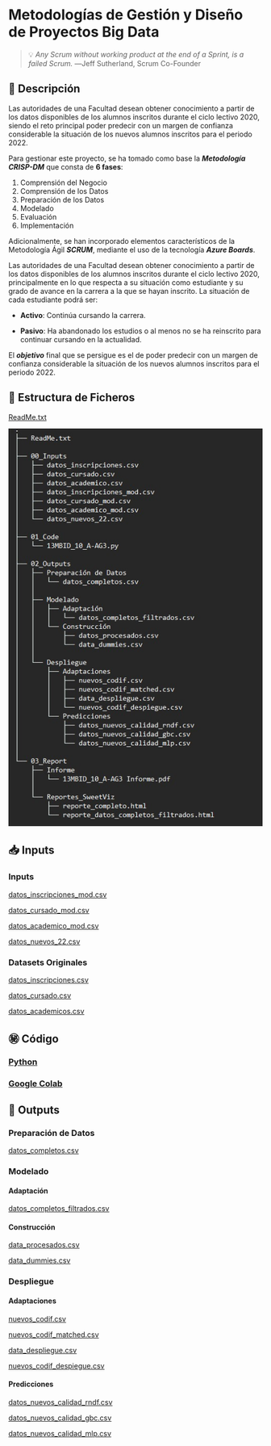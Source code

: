 # Metodologías de Gestión y Diseño de Proyectos Big Data


>💡 *Any Scrum without working product at the end of a Sprint, is a failed Scrum.*
―Jeff Sutherland, Scrum Co-Founder

## 📃 Descripción

Las autoridades de una Facultad desean obtener conocimiento a partir de los datos disponibles de los alumnos inscritos durante el ciclo lectivo 2020, siendo el reto principal poder predecir con un margen de confianza considerable la situación de los nuevos alumnos inscritos para el periodo 2022.

Para gestionar este proyecto, se ha tomado como base la ***Metodología CRISP-DM*** que consta de **6 fases**:

1)	Comprensión del Negocio
2)	Comprensión de los Datos
3)	Preparación de los Datos
4)	Modelado
5)	Evaluación
6)	Implementación

Adicionalmente, se han incorporado elementos característicos de la Metodología Ágil ***SCRUM***, mediante el uso de la tecnología ***Azure Boards***.

Las autoridades de una Facultad desean obtener conocimiento a partir de los datos disponibles de los alumnos inscritos durante el ciclo lectivo 2020, principalmente en lo que respecta a su situación como estudiante y su grado de avance en la carrera a la que se hayan inscrito. La situación de cada estudiante podrá ser:
- **Activo**: Continúa cursando la carrera.

- **Pasivo**: Ha abandonado los estudios o al menos no se ha reinscrito para continuar cursando en la actualidad.

El ***objetivo*** final que se persigue es el de poder predecir con un margen de confianza considerable la situación de los nuevos alumnos inscritos para el periodo 2022.

## 📑 Estructura de Ficheros

[ReadMe.txt](https://raw.githubusercontent.com/vbleal/13MBID/main/README.txt)

![](https://raw.githubusercontent.com/vbleal/13MBID/main/Imag/Estructura_Ficheros.jpg)





## 📥 Inputs

### Inputs 

[datos_inscripciones_mod.csv](https://raw.githubusercontent.com/vbleal/13MBID/main/00_Inputs/datos_inscripciones_mod.csv)

[datos_cursado_mod.csv](https://raw.githubusercontent.com/vbleal/13MBID/main/00_Inputs/datos_cursado_mod.csv)

[datos_academico_mod.csv](https://raw.githubusercontent.com/vbleal/13MBID/main/00_Inputs/datos_academicos_mod.csv)

[datos_nuevos_22.csv](https://raw.githubusercontent.com/vbleal/13MBID/main/00_Inputs/datos_nuevos_22.csv)


### Datasets Originales


[datos_inscripciones.csv](https://raw.githubusercontent.com/vbleal/13MBID/main/00_Inputs/datos_inscripciones.csv)

[datos_cursado.csv](https://raw.githubusercontent.com/vbleal/13MBID/main/00_Inputs/datos_cursado.csv)

[datos_academicos.csv](https://raw.githubusercontent.com/vbleal/13MBID/main/00_Inputs/datos_academicos.csv)








## ㊙️ Código

### [Python](https://raw.githubusercontent.com/vbleal/13MBID/main/01_Code/13MBID_10_A-AG3.py)

### [Google Colab](https://drive.google.com/file/d/1yok2vo9DzRGicmsUiRqF0ln9J1k_NtWw/view?usp=share_link)










## 📲 Outputs


### Preparación de Datos

[datos_completos.csv](https://raw.githubusercontent.com/vbleal/13MBID/main/02_Outputs/datos_completos.csv)



### Modelado

#### Adaptación

[datos_completos_filtrados.csv](https://raw.githubusercontent.com/vbleal/13MBID/main/02_Outputs/datos_completos_filtrados.csv)

#### Construcción

[data_procesados.csv](https://raw.githubusercontent.com/vbleal/13MBID/main/02_Outputs/data_procesados.csv)

[data_dummies.csv](https://raw.githubusercontent.com/vbleal/13MBID/main/02_Outputs/data_dummies.csv)




### Despliegue

#### Adaptaciones

[nuevos_codif.csv](https://raw.githubusercontent.com/vbleal/13MBID/main/02_Outputs/nuevos_codif.csv)

[nuevos_codif_matched.csv](https://raw.githubusercontent.com/vbleal/13MBID/main/02_Outputs/nuevos_codif_matched.csv)

[data_despliegue.csv](https://raw.githubusercontent.com/vbleal/13MBID/main/02_Outputs/data_despliegue.csv)

[nuevos_codif_despiegue.csv](https://raw.githubusercontent.com/vbleal/13MBID/main/02_Outputs/nuevos_codif_despliegue.csv)


#### Predicciones

[datos_nuevos_calidad_rndf.csv](https://raw.githubusercontent.com/vbleal/13MBID/main/02_Outputs/datos_nuevos_calidad_rndf.csv)

[datos_nuevos_calidad_gbc.csv](https://raw.githubusercontent.com/vbleal/13MBID/main/02_Outputs/datos_nuevos_calidad_gbc.csv)

[datos_nuevos_calidad_mlp.csv](https://raw.githubusercontent.com/vbleal/13MBID/main/02_Outputs/datos_nuevos_calidad_mlp.csv)








